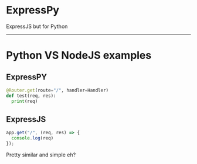 # ExpressPy

ExpressJS but for Python

--- 

# Python VS NodeJS examples

## ExpressPY

```py
@Router.get(route="/", handler=Handler)
def test(req, res):
  print(req)
```

## ExpressJS

```js
app.get("/", (req, res) => {
  console.log(req)
});
```

Pretty similar and simple eh?
